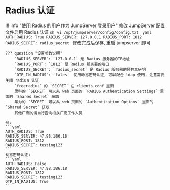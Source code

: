 # Radius 认证

!!! info "使用 Radius 的用户作为 JumpServer 登录用户"
    修改 JumpServer 配置文件启用 Radius 认证
    ```sh
    vi /opt/jumpserver/config/config.txt
    ```
    ```yaml
    AUTH_RADIUS: True
    RADIUS_SERVER: 127.0.0.1
    RADIUS_PORT: 1812
    RADIUS_SECRET: radius_secret
    ```
    修改完成后保存, 重启 jumpserver 即可

    ??? question "设置参数说明"
        `RADIUS_SERVER`: `127.0.0.1` 是 Radius 服务器的IP地址  
        `RADIUS_PORT`: `1812` 是 Radius 服务器的端口  
        `RADIUS_SECRET`: `radius_secret` 是 Radius 服务器的预共享秘钥
        `OTP_IN_RADIUS`: `fales`  使用动态密码认证, 可以配合 ldap 使用, 注意需要关闭 radius 认证  
        `freeradius` 的 `SECRET` 在 clients.conf 里面  
        思科的 `SECRET` 可以从 web 页面的 `RADIUS Authentication Settings` 里面的 `Shared Secret` 获取  
        华为的 `SECRET` 可以从 web 页面的 `Authentication Options` 里面的 `Shared Secret` 获取  
        其他厂商的请自行咨询相关厂商工作人员

    例:
    ```yaml
    AUTH_RADIUS: True
    RADIUS_SERVER: 47.98.186.18
    RADIUS_PORT: 1812
    RADIUS_SECRET: testing123
    ```
    动态密码认证:
    ```yaml
    AUTH_RADIUS: False
    RADIUS_SERVER: 47.98.186.18
    RADIUS_PORT: 1812
    RADIUS_SECRET: testing123
    OTP_IN_RADIUS: True
    ```
